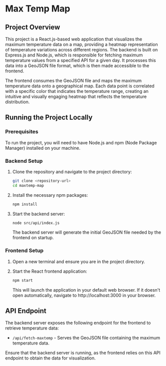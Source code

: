 # Max Temp Map

## Project Overview

This project is a React.js-based web application that visualizes the maximum temperature data on a map, providing a heatmap representation of temperature variations across different regions. The backend is built on Express.js and Node.js, which is responsible for fetching maximum temperature values from a specified API for a given day. It processes this data into a GeoJSON file format, which is then made accessible to the frontend.

The frontend consumes the GeoJSON file and maps the maximum temperature data onto a geographical map. Each data point is correlated with a specific color that indicates the temperature range, creating an intuitive and visually engaging heatmap that reflects the temperature distribution.

## Running the Project Locally

### Prerequisites

To run the project, you will need to have Node.js and npm (Node Package Manager) installed on your machine.

### Backend Setup

1. Clone the repository and navigate to the project directory:
   ```sh
   git clone <repository-url>
   cd maxtemp-map
   ```

2. Install the necessary npm packages:
   ```sh
   npm install
   ```

3. Start the backend server:
   ```sh
   node src/api/index.js
   ```
   The backend server will generate the initial GeoJSON file needed by the frontend on startup.

### Frontend Setup

1. Open a new terminal and ensure you are in the project directory.

2. Start the React frontend application:
   ```sh
   npm start
   ```
   This will launch the application in your default web browser. If it doesn't open automatically, navigate to http://localhost:3000 in your browser.

## API Endpoint

The backend server exposes the following endpoint for the frontend to retrieve temperature data:

- `/api/fetch-maxtemp` - Serves the GeoJSON file containing the maximum temperature data.

Ensure that the backend server is running, as the frontend relies on this API endpoint to obtain the data for visualization.
